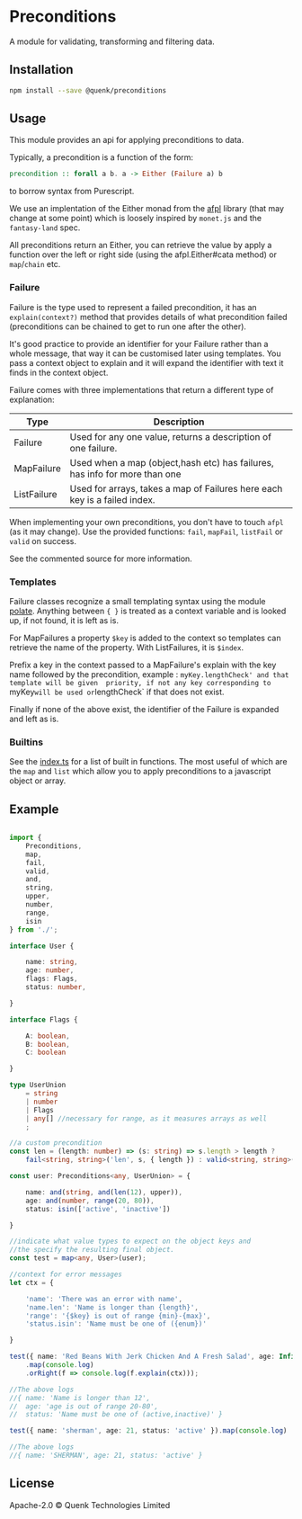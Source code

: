 # Preconditions

A module for validating, transforming and filtering data.

## Installation

```bash
npm install --save @quenk/preconditions
```
## Usage

This module provides an api for applying preconditions to data.

Typically, a precondition is a function of the form:

```haskell
precondition :: forall a b. a -> Either (Failure a) b 

```
to borrow syntax from Purescript.

We use an implentation of the Either monad from the
[afpl](https://github.com/metasansana/afpl) library (that may change at some point) 
which is loosely inspired by `monet.js` and the `fantasy-land` spec.

All preconditions return an Either, you can retrieve the value by apply
a function over the left or right side (using the afpl.Either#cata method) 
or `map`/`chain` etc.

### Failure

Failure is the type used to represent a failed precondition,
it has an `explain(context?)` method that provides details of what precondition failed
(preconditions can be chained to get to run one after the other).

It's good practice to provide an identifier for your Failure rather than a whole
message, that way it can be customised later using templates. You pass
a context object to explain and it will expand the identifier with text
it finds in the context object.

Failure comes with three implementations that return a different type of explanation:

 Type         | Description                      
 ------------ | ---------------------------------
 Failure      | Used for any one value, returns a description of one failure.      
 MapFailure   | Used when a map (object,hash etc) has failures, has info for more than one                         
 ListFailure  | Used for arrays, takes a map of Failures here each key is a failed index.              

When implementing your own preconditions, you don't have to touch `afpl` (as it may change).
Use the provided functions: `fail`, `mapFail`, `listFail` or `valid` on success.

See the commented source for more information.

### Templates

Failure classes recognize a small templating syntax using the module
[polate](https://github.com/quenktechnologies/polate). Anything between `{ }` is 
treated as a context variable and is looked up, if not found, it is left as is.

For MapFailures a property `$key` is added to the context so templates can retrieve 
the name of the property. With ListFailures, it is `$index`.  

Prefix a key in the context passed to a MapFailure's explain with the key name followed
by the precondition, example : `myKey.lengthCheck' and that template will be given 
priority, if not any key corresponding to `myKey` will be used or `lengthCheck` if 
that does not exist. 

Finally if none of the above exist, the identifier of the Failure is expanded and left as is.

### Builtins

See the [index.ts](index.ts) for a list of built in functions.
The most useful of which are the `map` and `list` which allow you to apply
preconditions to a javascript object or array.

## Example

```typescript

import {
    Preconditions,
    map,
    fail,
    valid,
    and,
    string,
    upper,
    number,
    range,
    isin
} from './';

interface User {

    name: string,
    age: number,
    flags: Flags,
    status: number,

}

interface Flags {

    A: boolean,
    B: boolean,
    C: boolean

}

type UserUnion
    = string
    | number
    | Flags
    | any[] //necessary for range, as it measures arrays as well
    ;

//a custom precondition
const len = (length: number) => (s: string) => s.length > length ?
    fail<string, string>('len', s, { length }) : valid<string, string>(s);

const user: Preconditions<any, UserUnion> = {

    name: and(string, and(len(12), upper)),
    age: and(number, range(20, 80)),
    status: isin(['active', 'inactive'])

}

//indicate what value types to expect on the object keys and
//the specify the resulting final object.
const test = map<any, User>(user);

//context for error messages
let ctx = {

    'name': 'There was an error with name',
    'name.len': 'Name is longer than {length}',
    'range': '{$key} is out of range {min}-{max}',
    'status.isin': 'Name must be one of ({enum})'

}

test({ name: 'Red Beans With Jerk Chicken And A Fresh Salad', age: Infinity })
    .map(console.log)
    .orRight(f => console.log(f.explain(ctx)));

//The above logs 
//{ name: 'Name is longer than 12',
//  age: 'age is out of range 20-80',
//  status: 'Name must be one of (active,inactive)' }

test({ name: 'sherman', age: 21, status: 'active' }).map(console.log)

//The above logs
//{ name: 'SHERMAN', age: 21, status: 'active' }

```
## License

Apache-2.0 © Quenk Technologies Limited
